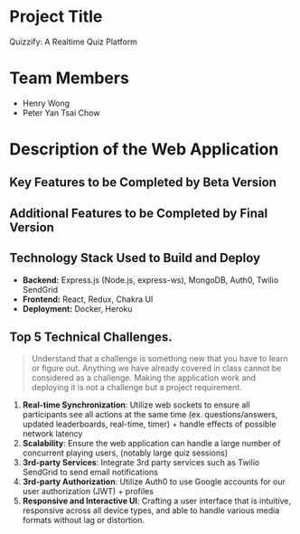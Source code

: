 # Project Title

Quizzify: A Realtime Quiz Platform

# Team Members
- Henry Wong
- Peter Yan Tsai Chow

# Description of the Web Application



## Key Features to be Completed by Beta Version



## Additional Features to be Completed by Final Version



## Technology Stack Used to Build and Deploy
- **Backend:** Express.js (Node.js, express-ws), MongoDB, Auth0, Twilio SendGrid
- **Frontend:** React, Redux, Chakra UI
- **Deployment:** Docker, Heroku

## Top 5 Technical Challenges. 
> Understand that a challenge is something new that you have to learn or figure out. Anything we have already covered in class cannot be considered as a challenge. Making the application work and deploying it is not a challenge but a project requirement.

1. **Real-time Synchronization**: Utilize web sockets to ensure all participants see all actions at the same time (ex. questions/answers, updated leaderboards, real-time, timer) + handle effects of possible network latency
2. **Scalability**: Ensure the web application can handle a large number of concurrent playing users, (notably large quiz sessions)
3. **3rd-party Services**: Integrate 3rd party services such as Twilio SendGrid to send email notifications 
4. **3rd-party Authorization**: Utilize Auth0 to use Google accounts for our user authorization (JWT) + profiles
5. **Responsive and Interactive UI**: Crafting a user interface that is intuitive, responsive across all device types, and able to handle various media formats without lag or distortion.
